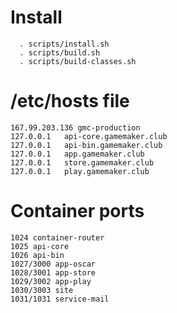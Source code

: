 # Install
```
  . scripts/install.sh
  . scripts/build.sh
  . scripts/build-classes.sh
```

# /etc/hosts file
```
167.99.203.136 gmc-production
127.0.0.1	api-core.gamemaker.club
127.0.0.1	api-bin.gamemaker.club
127.0.0.1	app.gamemaker.club
127.0.0.1	store.gamemaker.club
127.0.0.1	play.gamemaker.club
```

# Container ports
```
1024 container-router
1025 api-core
1026 api-bin
1027/3000 app-oscar
1028/3001 app-store
1029/3002 app-play
1030/3003 site
1031/1031 service-mail
```
